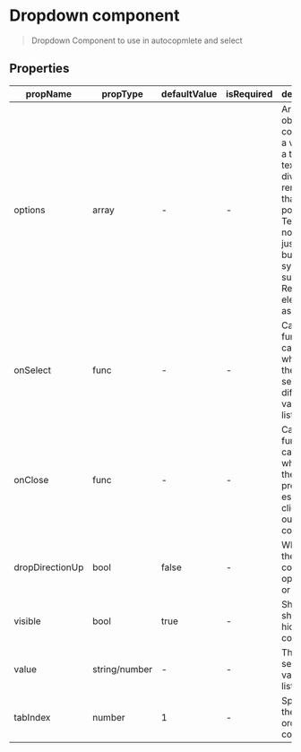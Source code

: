 # Dropdown component

> Dropdown Component to use in autocopmlete and select

## Properties

| propName | propType | defaultValue | isRequired | description |
|----------|----------|--------------|------------|-------------|
| options | array | - | - | Array of objects containing a value and a text. If text is '-', a divider will render at that position. Text should normally be just a text, but the system supports React elements as well |
| onSelect | func | - | - | Callback function called whenever the user selects a different value in the list |
| onClose | func | - | - | Callback function called whenever the user press escape or click outside the component |
| dropDirectionUp | bool | false | - | Whether the component opens up or down |
| visible | bool | true | - | Should show or hide the component |
| value | string/number | - | - | The selected value in the list |
| tabIndex| number | 1 | - | Specifies the tab order of the component |